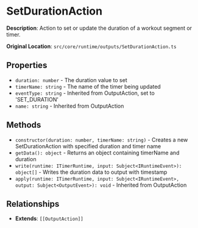# SetDurationAction

**Description**: Action to set or update the duration of a workout segment or timer.

**Original Location**: `src/core/runtime/outputs/SetDurationAction.ts`

## Properties

*   `duration: number` - The duration value to set
*   `timerName: string` - The name of the timer being updated
*   `eventType: string` - Inherited from OutputAction, set to 'SET_DURATION'
*   `name: string` - Inherited from OutputAction

## Methods

*   `constructor(duration: number, timerName: string)` - Creates a new SetDurationAction with specified duration and timer name
*   `getData(): object` - Returns an object containing timerName and duration
*   `write(runtime: ITimerRuntime, input: Subject<IRuntimeEvent>): object[]` - Writes the duration data to output with timestamp
*   `apply(runtime: ITimerRuntime, input: Subject<IRuntimeEvent>, output: Subject<OutputEvent>): void` - Inherited from OutputAction

## Relationships
*   **Extends**: `[[OutputAction]]`
